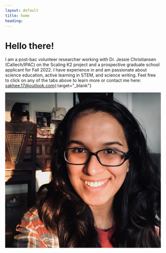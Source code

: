 ```yaml
---
layout: default
title: home
heading:
---
```



# Hello there! 

I am a post-bac volunteer researcher working with Dr. Jessie Christiansen (Caltech/IPAC) on the Scaling K2 project and a prospective graduate school applicant for Fall 2022. I have experience in and am passionate about science education, active learning in STEM, and science writing. Feel free to click on any of the tabs above to learn more or contact me here: [sakhee.17@outlook.com](mailto:sakhee.17@outlook.com){:target="_blank"}



<img src="/assets/images/sakhee.jpg" alt="sakhee-headshot" class="narrowcenterimage">



<!--
![Sunrise on University Blvd](/assets/images/SunriseUnivBlvd.jpeg)
![sakhee-headshot](/assets/images/sakhee.jpg)
-->
